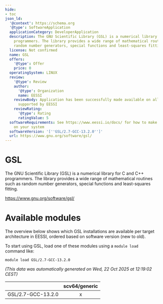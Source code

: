 ```yaml
---
hide:
- toc
json_ld:
  '@context': https://schema.org
  '@type': SoftwareApplication
  applicationCategory: DeveloperApplication
  description: The GNU Scientific Library (GSL) is a numerical library for C and C++
    programmers. The library provides a wide range of mathematical routines such as
    random number generators, special functions and least-squares fitting.
  license: Not confirmed
  name: GSL
  offers:
    '@type': Offer
    price: 0
  operatingSystem: LINUX
  review:
    '@type': Review
    author:
      '@type': Organization
      name: EESSI
    reviewBody: Application has been successfully made available on all architectures
      supported by EESSI
    reviewRating:
      '@type': Rating
      ratingValue: 5
  softwareRequirements: See https://www.eessi.io/docs/ for how to make EESSI available
    on your system
  softwareVersion: '[''GSL/2.7-GCC-13.2.0'']'
  url: https://www.gnu.org/software/gsl/
---
```


GSL
===


The GNU Scientific Library (GSL) is a numerical library for C and C++ programmers. The library provides a wide range of mathematical routines such as random number generators, special functions and least-squares fitting.

https://www.gnu.org/software/gsl/
# Available modules


The overview below shows which GSL installations are available per target architecture in EESSI, ordered based on software version (new to old).

To start using GSL, load one of these modules using a `module load` command like:

```shell
module load GSL/2.7-GCC-13.2.0
```

*(This data was automatically generated on Wed, 22 Oct 2025 at 12:19:02 CEST)*

| |scv64/generic|
| :---: | :---: |
|GSL/2.7-GCC-13.2.0|x|
